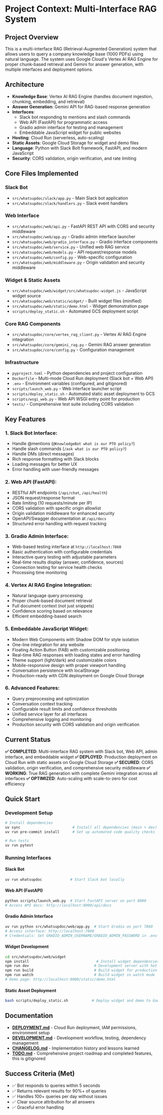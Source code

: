 # Project Context: Multi-Interface RAG System

## Project Overview
This is a multi-interface RAG (Retrieval-Augmented Generation) system that allows users to query a company knowledge base (1000 PDFs) using natural language. The system uses Google Cloud's Vertex AI RAG Engine for proper chunk-based retrieval and Gemini for answer generation, with multiple interfaces and deployment options.

## Architecture
- **Knowledge Base**: Vertex AI RAG Engine (handles document ingestion, chunking, embedding, and retrieval)
- **Answer Generation**: Gemini API for RAG-based response generation
- **Interfaces**:
  - Slack bot responding to mentions and slash commands
  - Web API (FastAPI) for programmatic access
  - Gradio admin interface for testing and management
  - Embeddable JavaScript widget for public websites
- **Hosting**: Cloud Run (serverless, auto-scaling)
- **Static Assets**: Google Cloud Storage for widget and demo files
- **Language**: Python with Slack Bolt framework, FastAPI, and modern JavaScript
- **Security**: CORS validation, origin verification, and rate limiting

## Core Files Implemented

### Slack Bot
- `src/whatsupdoc/slack/app.py` - Main Slack bot application
- `src/whatsupdoc/slack/handlers.py` - Slack event handlers

### Web Interface
- `src/whatsupdoc/web/api.py` - FastAPI REST API with CORS and security middleware
- `src/whatsupdoc/web/app.py` - Gradio admin interface launcher
- `src/whatsupdoc/web/gradio_interface.py` - Gradio interface components
- `src/whatsupdoc/web/service.py` - Unified web RAG service
- `src/whatsupdoc/web/models.py` - API request/response models
- `src/whatsupdoc/web/config.py` - Web-specific configuration
- `src/whatsupdoc/web/middleware.py` - Origin validation and security middleware

### Widget & Static Assets
- `src/whatsupdoc/web/widget/src/whatsupdoc-widget.js` - JavaScript widget source
- `src/whatsupdoc/web/static/widget/` - Built widget files (minified)
- `src/whatsupdoc/web/static/demo.html` - Widget demonstration page
- `scripts/deploy_static.sh` - Automated GCS deployment script

### Core RAG Components
- `src/whatsupdoc/core/vertex_rag_client.py` - Vertex AI RAG Engine integration
- `src/whatsupdoc/core/gemini_rag.py` - Gemini RAG answer generation
- `src/whatsupdoc/core/config.py` - Configuration management

### Infrastructure
- `pyproject.toml` - Python dependencies and project configuration
- `Dockerfile` - Multi-mode Cloud Run deployment (Slack bot + Web API)
- `.env` - Environment variables (configured, and gitignored)
- `scripts/launch_web.py` - Web interface launcher script
- `scripts/deploy_static.sh` - Automated static asset deployment to GCS
- `scripts/wsgi_web.py` - Web API WSGI entry point for production
- `tests/` - Comprehensive test suite including CORS validation

## Key Features

### 1. **Slack Bot Interface**:
   - Handle @mentions (`@KnowledgeBot what is our PTO policy?`)
   - Handle slash commands (`/ask what is our PTO policy?`)
   - Handle DMs (direct messages)
   - Rich response formatting with Slack blocks
   - Loading messages for better UX
   - Error handling with user-friendly messages

### 2. **Web API (FastAPI)**:
   - RESTful API endpoints (`/api/chat`, `/api/health`)
   - JSON request/response format
   - Rate limiting (10 requests/minute per IP)
   - CORS validation with specific origin allowlist
   - Origin validation middleware for enhanced security
   - OpenAPI/Swagger documentation at `/api/docs`
   - Structured error handling with request tracking

### 3. **Gradio Admin Interface**:
   - Web-based testing interface at `http://localhost:7860`
   - Basic authentication with configurable credentials
   - Interactive query testing with adjustable parameters
   - Real-time results display (answer, confidence, sources)
   - Connection testing for service health checks
   - Processing time monitoring

### 4. **Vertex AI RAG Engine Integration**:
   - Natural language query processing
   - Proper chunk-based document retrieval
   - Full document context (not just snippets)
   - Confidence scoring based on relevance
   - Efficient embedding-based search

### 5. **Embeddable JavaScript Widget**:
   - Modern Web Components with Shadow DOM for style isolation
   - One-line integration for any website
   - Floating Action Button (FAB) with customizable positioning
   - Real-time RAG responses with loading states and error handling
   - Theme support (light/dark) and customizable colors
   - Mobile-responsive design with proper viewport handling
   - Conversation persistence with localStorage
   - Production-ready with CDN deployment on Google Cloud Storage

### 6. **Advanced Features**:
   - Query preprocessing and optimization
   - Conversation context tracking
   - Configurable result limits and confidence thresholds
   - Unified service layer for all interfaces
   - Comprehensive logging and monitoring
   - Production security with CORS validation and origin verification

## Current Status
**✅ COMPLETED**: Multi-interface RAG system with Slack bot, Web API, admin interface, and embeddable widget
**✅ DEPLOYED**: Production deployment on Cloud Run with static assets on Google Cloud Storage
**✅ SECURED**: CORS validation, origin verification, and comprehensive security middleware
**✅ WORKING**: True RAG generation with complete Gemini integration across all interfaces
**✅ OPTIMIZED**: Auto-scaling with scale-to-zero for cost efficiency

## Quick Start

### Development Setup
```bash
# Install dependencies
uv sync                        # Install all dependencies (main + dev)
uv run pre-commit install      # Set up automated code quality checks

# Run tests
uv run pytest
```

### Running Interfaces

#### Slack Bot
```bash
uv run whatsupdoc             # Start Slack bot locally
```

#### Web API (FastAPI)
```bash
python scripts/launch_web.py  # Start FastAPI server on port 8000
# Access API docs: http://localhost:8000/api/docs
```

#### Gradio Admin Interface
```bash
uv run python src/whatsupdoc/web/app.py  # Start Gradio on port 7860
# Access interface: http://localhost:7860
# Credentials: Set GRADIO_ADMIN_USERNAME/GRADIO_ADMIN_PASSWORD in .env
```

#### Widget Development
```bash
cd src/whatsupdoc/web/widget
npm install                               # Install widget dependencies (one-time)
npm run dev                              # Development server with hot reload (port 3000)
npm run build                            # Build widget for production
npm run watch                            # Build widget in watch mode
# Demo page: http://localhost:8000/static/demo.html
```

#### Static Asset Deployment
```bash
bash scripts/deploy_static.sh           # Deploy widget and demo to Google Cloud Storage
```

## Documentation
- **[DEPLOYMENT.md](docs/DEPLOYMENT.md)** - Cloud Run deployment, IAM permissions, environment setup
- **[DEVELOPMENT.md](docs/DEVELOPMENT.md)** - Development workflow, testing, dependency management
- **[CHANGELOG.md](docs/CHANGELOG.md)** - Implementation history and lessons learned
- **[TODO.md](docs/TODO.md)** - Comprehensive project roadmap and completed features, this is gitignored

## Success Criteria (Met)
- ✅ Bot responds to queries within 5 seconds
- ✅ Returns relevant results for 90%+ of queries
- ✅ Handles 100+ queries per day without issues
- ✅ Clear source attribution for all answers
- ✅ Graceful error handling
